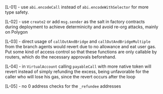 [L-01] - use ``abi.encodeCall`` instead of ``abi.encodeWithSelector`` for more type safety.

[L-02] - use ``create2`` or add ``msg.sender`` as the salt in factory contracts during deployment to achieve determinicity and avoid re-org attacks, mainly on Polygon

[L-03] - direct usage of ``callOutAndBridge`` and ``callOutAndBridgeMultiple`` from the branch agents would revert due to no allowance and eat user gas. Put some kind of access control so that these functions are only callable by routers, which do the necessary approvals beforehand.

[L-04] - in ``VirtualAccount`` calling ``payableCall`` with more native token will revert instead of simply refunding the excess, being unfavorable for the caller who will lose his gas, since the revert occurs after the loop

[L-05] - no 0 address checks for the ``_refundee`` addresses 